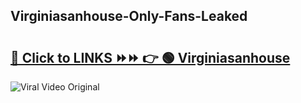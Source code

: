 
 ## Virginiasanhouse-Only-Fans-Leaked

# <h2><a href="https://clipsfans.com/Virginiasanhouse&ref=git">🔗 Click to LINKS ⏩⏩ 👉 🟢 Virginiasanhouse </a></h2>

<a href="https://clipsfans.com/Virginiasanhouse&ref=git" rel="nofollow" data-target="animated-image.originalLink"><img src="https://i.ibb.co.com/xMMVF88/686577567.gif" alt="Viral Video Original" style="max-width: 100%; display: inline-block;" data-target="animated-image.originalImage"></a>
